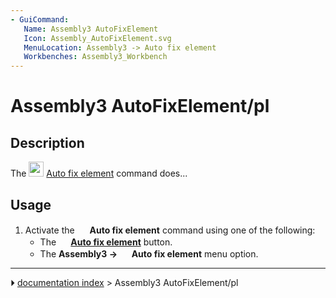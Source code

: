 ```yaml
---
- GuiCommand:
   Name: Assembly3 AutoFixElement
   Icon: Assembly_AutoFixElement.svg‎‎
   MenuLocation: Assembly3 -> Auto fix element
   Workbenches: Assembly3_Workbench
---
```


# Assembly3 AutoFixElement/pl

## Description

The <img alt="" src=images/Assembly_AutoFixElement.svg  style="width:24px;"> [Auto fix element](Assembly3_AutoFixElement.md) command does\...

## Usage

1.  Activate the <img alt="" src=images/Assembly_AutoFixElement.svg  style="width:16px;"> **Auto fix element** command using one of the following:
    -   The **<img src="images/Assembly_AutoFixElement.svg" width=16px> [Auto fix element](Assembly3_AutoFixElement.md)** button.
    -   The **Assembly3 → <img src="images/Assembly_AutoFixElement.svg" width=16px> Auto fix element** menu option.



---
⏵ [documentation index](../README.md) > Assembly3 AutoFixElement/pl
